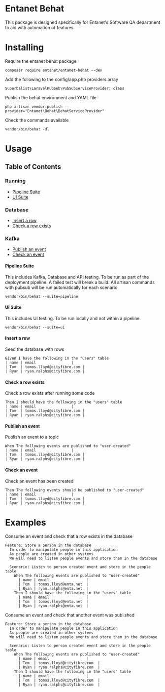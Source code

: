 # **Entanet Behat**
This package is designed specifically for Entanet's Software QA department to aid with automation of features.

# Installing

Require the entanet behat package
```
composer require entanet/entanet-behat --dev
```

Add the following to the config/app.php providers array
```
Superbalist\LaravelPubSub\PubSubServiceProvider::class
```

Publish the behat environment and YAML file
```
php artisan vendor:publish --provider="Entanet\Behat\BehatServiceProvider"
```

Check the commands available
```
vendor/bin/behat -dl
```

# Usage

## Table of Contents

### Running
- [Pipeline Suite](#pipeline-suite)
- [UI Suite](#ui-suite)

### Database
- [Insert a row](#insert-a-row)
- [Check a row exists](#check-a-row-exists)

### Kafka
- [Publish an event](#publish-an-event)
- [Check an event](#check-an-event)

#### Pipeline Suite
This includes Kafka, Database and API testing. To be run as part of the deployment pipeline. 
A failed test will break a build. All artisan commands with pubsub will be run automatically 
for each scenario.
```
vendor/bin/behat --suite=pipeline
```

#### UI Suite
This includes UI testing. To be run locally and not within a pipeline.
```
vendor/bin/behat --suite=ui
```

#### Insert a row
Seed the database with rows
```gherkin
Given I have the following in the "users" table
| name | email                |
| Tom  | tomos.lloyd@cityfibre.com |
| Ryan | ryan.ralphs@cityfibre.com |
```

#### Check a row exists
Check a row exists after running some code
```gherkin
Then I should have the following in the "users" table
| name | email                |
| Tom  | tomos.lloyd@cityfibre.com |
| Ryan | ryan.ralphs@cityfibre.com |
```

#### Publish an event
Publish an event to a topic
```gherkin
When The following events are published to "user-created"
| name | email                |
| Tom  | tomos.lloyd@cityfibre.com |
| Ryan | ryan.ralphs@cityfibre.com |
```

#### Check an event
Check an event has been created
```gherkin
Then The following events should be published to "user-created"
| name | email                |
| Tom  | tomos.lloyd@cityfibre.com |
| Ryan | ryan.ralphs@cityfibre.com |
```

# Examples
Consume an event and check that a row exists in the database
```gherkin
Feature: Store a person in the database
  In order to manipulate people in this application
  As people are created in other systems
  We will need to listen people events and store them in the database

  Scenario: Listen to person created event and store in the people table
    When The following events are published to "user-created"
      | name | email                 |
      | Tom  | tomos.lloyd@enta.net  |
      | Ryan | ryan.ralphs@enta.net  |
    Then I should have the following in the "users" table
      | name | email                 |
      | Tom  | tomos.lloyd@enta.net  |
      | Ryan | ryan.ralphs@enta.net  |
```

Consume an event and check that another event was published
```gherkin
Feature: Store a person in the database
  In order to manipulate people in this application
  As people are created in other systems
  We will need to listen people events and store them in the database

  Scenario: Listen to person created event and store in the people table
    When The following events are published to "user-created"
      | name | email                 |
      | Tom  | tomos.lloyd@cityfibre.com  |
      | Ryan | ryan.ralphs@cityfibre.com  |
    Then I should have the following in the "users" table
      | name | email                 |
      | Tom  | tomos.lloyd@cityfibre.com  |
      | Ryan | ryan.ralphs@cityfibre.com  |
```

